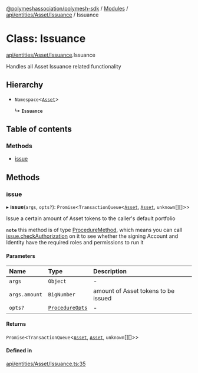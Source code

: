 [@polymeshassociation/polymesh-sdk](../README.md) / [Modules](../modules.md) / [api/entities/Asset/Issuance](../modules/api_entities_Asset_Issuance.md) / Issuance

# Class: Issuance

[api/entities/Asset/Issuance](../modules/api_entities_Asset_Issuance.md).Issuance

Handles all Asset Issuance related functionality

## Hierarchy

- `Namespace`<[`Asset`](api_entities_Asset.Asset.md)\>

  ↳ **`Issuance`**

## Table of contents

### Methods

- [issue](api_entities_Asset_Issuance.Issuance.md#issue)

## Methods

### issue

▸ **issue**(`args`, `opts?`): `Promise`<`TransactionQueue`<[`Asset`](api_entities_Asset.Asset.md), [`Asset`](api_entities_Asset.Asset.md), `unknown`[][]\>\>

Issue a certain amount of Asset tokens to the caller's default portfolio

**`note`** this method is of type [ProcedureMethod](../interfaces/types.ProcedureMethod.md), which means you can call [issue.checkAuthorization](../interfaces/types.ProcedureMethod.md#checkauthorization)
  on it to see whether the signing Account and Identity have the required roles and permissions to run it

#### Parameters

| Name | Type | Description |
| :------ | :------ | :------ |
| `args` | `Object` | - |
| `args.amount` | `BigNumber` | amount of Asset tokens to be issued |
| `opts?` | [`ProcedureOpts`](../interfaces/types.ProcedureOpts.md) | - |

#### Returns

`Promise`<`TransactionQueue`<[`Asset`](api_entities_Asset.Asset.md), [`Asset`](api_entities_Asset.Asset.md), `unknown`[][]\>\>

#### Defined in

[api/entities/Asset/Issuance.ts:35](https://github.com/PolymathNetwork/polymesh-sdk/blob/31dfa0dc/src/api/entities/Asset/Issuance.ts#L35)
